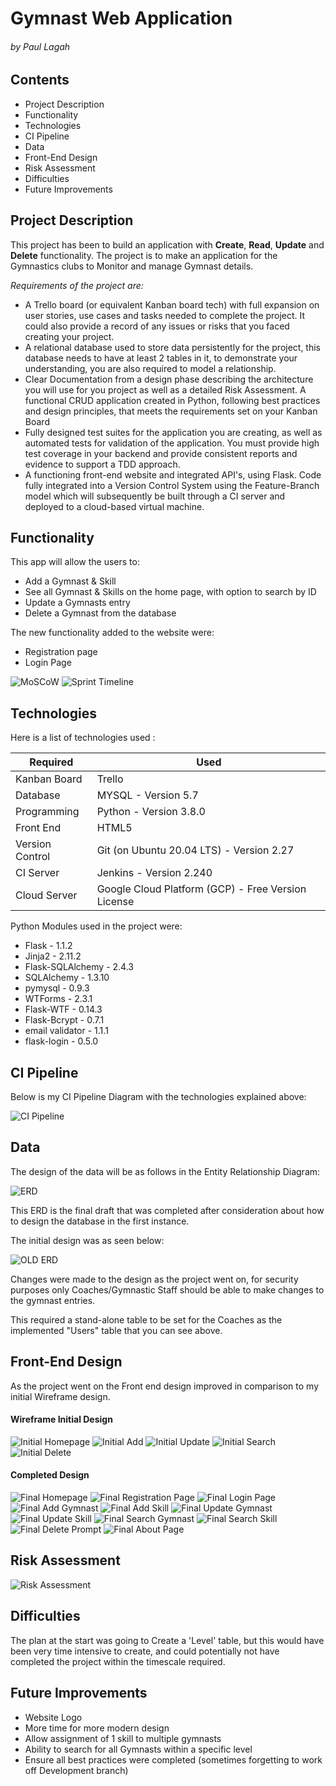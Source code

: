 # Gymnast Web Application 
###### by Paul Lagah
## Contents
* Project Description
* Functionality
* Technologies
* CI Pipeline
* Data
* Front-End Design 
* Risk Assessment
* Difficulties
* Future Improvements

## Project Description
This project has been to build an application with **Create**, **Read**, **Update** and **Delete** functionality. 
The project is to make an application for the Gymnastics clubs to Monitor and manage Gymnast details.

_Requirements of the project are:_
* A Trello board (or equivalent Kanban board tech) with full expansion
on user stories, use cases and tasks needed to complete the project.
It could also provide a record of any issues or risks that you faced
creating your project.
* A relational database used to store data persistently for the
project, this database needs to have at least 2 tables in it, to
demonstrate your understanding, you are also required to model a
relationship.
* Clear Documentation from a design phase describing the architecture
you will use for you project as well as a detailed Risk Assessment.
A functional CRUD application created in Python, following best
practices and design principles, that meets the requirements set on
your Kanban Board
* Fully designed test suites for the application you are creating, as
well as automated tests for validation of the application. You must
provide high test coverage in your backend and provide consistent
reports and evidence to support a TDD approach.
* A functioning front-end website and integrated API's, using Flask.
Code fully integrated into a Version Control System using the
Feature-Branch model which will subsequently be built through a CI
server and deployed to a cloud-based virtual machine. 

## Functionality


This app will allow the users to:
* Add a Gymnast & Skill
* See all Gymnast & Skills on the home page, with option to search by ID
* Update a Gymnasts entry
* Delete a Gymnast from the database

The new functionality added to the website were:
* Registration page 
* Login Page

![MoSCoW](https://github.com/paullagah/DevOps/blob/master/Trello1.JPG)
![Sprint Timeline](https://github.com/paullagah/DevOps/blob/master/Sprint%20Timeline.JPG)

## Technologies
Here is a list of technologies used :

| Required  | Used    |
|-----------|---------|
| Kanban Board |  Trello |
| Database | MYSQL - Version 5.7 |
| Programming | Python - Version 3.8.0  |
| Front End | HTML5 |
| Version Control | Git (on Ubuntu 20.04 LTS) - Version 2.27 |
| CI Server | Jenkins - Version 2.240 |
| Cloud Server | Google Cloud Platform (GCP) - Free Version License |

Python Modules used in the project were:
* Flask - 1.1.2
* Jinja2 - 2.11.2
* Flask-SQLAlchemy - 2.4.3
* SQLAlchemy - 1.3.10
* pymysql - 0.9.3
* WTForms - 2.3.1
* Flask-WTF - 0.14.3
* Flask-Bcrypt - 0.7.1
* email validator - 1.1.1
* flask-login - 0.5.0

## CI Pipeline
Below is my CI Pipeline Diagram with the technologies explained above:

![CI Pipeline](https://github.com/paullagah/DevOps/blob/master/CI_Pipeline.jpg)


## Data
The design of the data will be as follows in the Entity Relationship Diagram:

![ERD](https://github.com/paullagah/DevOps/blob/master/Entity%20Relationship%20Diagram.jpg)

This ERD is the final draft that was completed after consideration about how to 
design the database in the first instance.

The initial design was as seen below:

![OLD ERD](https://github.com/paullagah/DevOps/blob/master/ERD.jpg)

Changes were made to the design as the project went on, 
for security purposes only Coaches/Gymnastic Staff should be able to make changes to the gymnast entries.

This required a stand-alone table to be set for the Coaches as the implemented "Users" table that you can see above.

## Front-End Design
As the project went on the Front end design improved in comparison to my initial Wireframe design.

#### Wireframe Initial Design
![Initial Homepage](https://github.com/paullagah/DevOps/blob/master/WireframeHome.JPG)
![Initial Add](https://github.com/paullagah/DevOps/blob/master/WireframeAdd.JPG)
![Initial Update](https://github.com/paullagah/DevOps/blob/master/WireframeUpdate.JPG)
![Initial Search](https://github.com/paullagah/DevOps/blob/master/WireframeCheck.JPG)
![Initial Delete](https://github.com/paullagah/DevOps/blob/master/WireframeDelete.JPG)


#### Completed Design
![Final Homepage](https://github.com/paullagah/DevOps/blob/master/HomeLoggedOut.JPG)
![Final Registration Page](https://github.com/paullagah/DevOps/blob/master/registration.JPG)
![Final Login Page](https://github.com/paullagah/DevOps/blob/master/Login.JPG)
![Final Add Gymnast](https://github.com/paullagah/DevOps/blob/master/AddGymnast.JPG)
![Final Add Skill](https://github.com/paullagah/DevOps/blob/master/AddSkill.JPG)
![Final Update Gymnast](https://github.com/paullagah/DevOps/blob/master/UpdateGymnast.JPG)
![Final Update Skill](https://github.com/paullagah/DevOps/blob/master/UpdateSkill.JPG)
![Final Search Gymnast](https://github.com/paullagah/DevOps/blob/master/SearchGymnast.JPG)
![Final Search Skill](https://github.com/paullagah/DevOps/blob/master/SkillSearch.JPG)
![Final Delete Prompt](https://github.com/paullagah/DevOps/blob/master/DeletePrompt.JPG)
![Final About Page](https://github.com/paullagah/DevOps/blob/master/About.JPG)


## Risk Assessment

![Risk Assessment](https://github.com/paullagah/DevOps/blob/master/Risk%20assessment.JPG)

## Difficulties
The plan at the start was going to Create a 'Level' table, but this would have been very 
time intensive to create, and could potentially not have completed the project within the timescale required.

## Future Improvements
* Website Logo
* More time for more modern design
* Allow assignment of 1 skill to multiple gymnasts
* Ability to search for all Gymnasts within a specific level
* Ensure all best practices were completed (sometimes forgetting to work off Development branch)